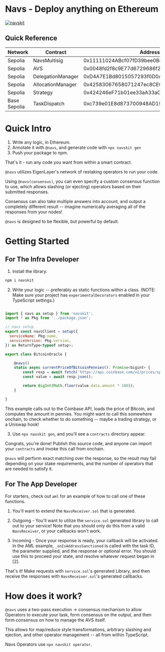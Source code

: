# Navs - Deploy anything on Ethereum

[![navskit](https://badge.fury.io/js/navskit.svg)](https://badge.fury.io/js/navskit)

## Quick Reference

| Network | Contract | Address |
| ------- | -------- | ------- |
| Sepolia | NavsMultisig | 0x11111024ABcf07fD39bee0Be5d8F7AFD196A726d |
| Sepolia | AVS | 0x0048fd2f8c9E77d6729686f295b793F0DE8Ac7BA |
| Sepolia | DelegationManager | 0xD4A7E1Bd8015057293f0D0A557088c286942e84b |
| Sepolia | AllocationManager | 0x42583067658071247ec8CE0A516A58f682002d07 |
| Sepolia | Strategy | 0x424246eF71b01ee33aA33aC590fd9a0855F5eFbc |
| Base Sepolia | TaskDispatch | 0xc739e01E8d873700948AD191d64C3FBaB93b1C1A |



# Quick Intro

1. Write any logic, in Ethereum.
2. Annotate it with `@navs`, and generate code with `npx navskit gen`
3. Push your package to npm.

That's it - run any code you want from within a smart contract.

`@navs` utilizes EigenLayer's network of restaking operators to run your code.

Using `@navs(consensus)`, you can even specify a custom consensus function to use, which allows slashing (or ejecting) operators based on their submitted responses. 

Consensus can also take multiple answers into account, and output a completely different result -- imagine numerically averaging all of the responses from your nodes!

`@navs` is designed to be flexible, but powerful by default.

# Getting Started 

## For The Infra Developer

1. Install the library.
```bash
npm i navskit
```

2. Write your logic -- preferably as static functions within a class. (NOTE: Make sure your project has `experimentalDecorators` enabled in your TypeScript settings.)

```js

import { navs as setup } from 'navskit';
import * as Pkg from '../package.json';

// navs setup
export const navsClient = setup({
  serviceName: Pkg.name,
  serviceVersion: Pkg.version,
}) as ReturnType<typeof setup>;

export class BitcoinOracle {

    @navs()
    static async currentPriceOfBitcoinPennies(): Promise<bigint> {
        const resp = await fetch('https://api.coinbase.com/v2/prices/spot?currency=USD');
        const value = await resp.json();

        return BigInt(Math.floor(value.data.amount * 100));
    }

}
```

This example calls out to the Coinbase API, loads the price of Bitcoin, and computes the amount in pennies. You might want to call this somewhere onchain, to check whether to do something -- maybe a trading strategy, or a Uniswap hook!

3. Use `npx navskit gen`, and you'll see a `contracts` directory appear. 

Congrats, you're done! Publish this source code, and anyone can import your `contracts` and invoke this call from onchain.

`@navs` will perform exact matching over the response, so the result may fail depending on your stake requirements, and the number of operators that are needed to satisfy it. 


## For The App Developer

For starters, check out `aml` for an example of how to call one of these functions.

1. You'll want to extend the `NavsReceiver.sol` that is generated.

2. Outgoing - You'll want to utilize the `service.sol` generated library to call out to your service! Note that you should only do this from a valid `NavsReceiver`, or your callbacks won't work.

3. Incoming - Once your response is ready, your callback will be activated. In the AML example, `_onIsAddressSanctioned` is called with the task ID, the parameter supplied, and the response or optional error. You should use this to proceed your state, and resolve whatever request began in [2].

That's it! Make requests with `service.sol`'s generated Library, and then receive the responses with `NavsReceiver.sol`'s generated callbacks.


# How does it work?

`@navs` uses a two-pass execution -> consensus mechanism to allow Operators to execute your task, form consensus on the output, and then form consensus on how to manage the AVS itself.

This allows for map/reduce style transformations, arbitrary slashing and ejection, and other operator management -- all from within TypeScript.

Navs Operators use `npx navskit operator`.






